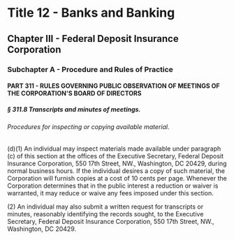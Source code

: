 
# Title 12 - Banks and Banking
## Chapter III - Federal Deposit Insurance Corporation
### Subchapter A - Procedure and Rules of Practice
#### PART 311 - RULES GOVERNING PUBLIC OBSERVATION OF MEETINGS OF THE CORPORATION'S BOARD OF DIRECTORS
##### § 311.8 Transcripts and minutes of meetings.
###### Procedures for inspecting or copying available material.

(d)(1) An individual may inspect materials made available under paragraph (c) of this section at the offices of the Executive Secretary, Federal Deposit Insurance Corporation, 550 17th Street, NW., Washington, DC 20429, during normal business hours. If the individual desires a copy of such material, the Corporation will furnish copies at a cost of 10 cents per page. Whenever the Corporation determines that in the public interest a reduction or waiver is warranted, it may reduce or waive any fees imposed under this section.

(2) An individual may also submit a written request for transcripts or minutes, reasonably identifying the records sought, to the Executive Secretary, Federal Deposit Insurance Corporation, 550 17th Street, NW., Washington, DC 20429.

